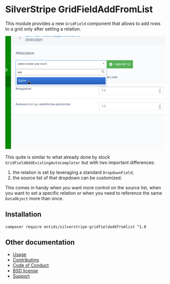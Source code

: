 SilverStripe GridFieldAddFromList
=================================

This module provides a new `GridField` component that allows to add rows
to a grid only after setting a relation.

![Screenshot of GridFieldAddFromList](docs/it/screenshot.png)

This quite is similar to what already done by stock
`GridFieldAddExistingAutocompleter` but with two important differences:

1. the relation is set by leveraging a standard `DropdownField`;
2. the source list of that dropdown can be customized.

This comes in handy when you want more control on the source list,
when you want to set a specific relation or when you need to reference
the same `DataObject` more than once.

Installation
------------

    composer require entidi/silverstripe-gridfieldaddfromlist ^1.0

Other documentation
-------------------

* [Usage](docs/en/usage.md)
* [Contributing](CONTRIBUTING.md)
* [Code of Conduct](https://docs.silverstripe.org/en/contributing/code_of_conduct)
* [BSD license](LICENSE.md)
* [Support](docs/en/support.md)
